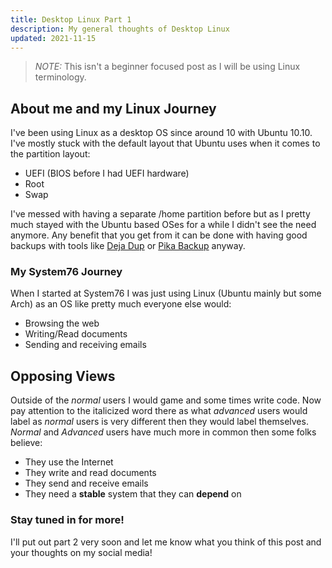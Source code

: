 ```yaml
---
title: Desktop Linux Part 1
description: My general thoughts of Desktop Linux 
updated: 2021-11-15
---
```


> *NOTE:* This isn't a beginner focused post as I will be using Linux terminology. 

## About me and my Linux Journey

I've been using Linux as a desktop OS since around 10 with Ubuntu 10.10. I've mostly stuck with the default layout that Ubuntu uses when it comes to the partition layout:

- UEFI (BIOS before I had UEFI hardware)
- Root
- Swap

I've messed with having a separate /home partition before but as I pretty much stayed with the Ubuntu based OSes for a while I didn't see the need anymore. Any benefit that you get from it can be done with having good backups with tools like [Deja Dup](https://flathub.org/apps/details/org.gnome.DejaDup) or [Pika Backup](https://flathub.org/apps/details/org.gnome.World.PikaBackup) anyway. 

### My System76 Journey

When I started at System76 I was just using Linux (Ubuntu mainly but some Arch) as an OS like pretty much everyone else would:

- Browsing the web
- Writing/Read documents 
- Sending and receiving emails

## Opposing Views

Outside of the *normal* users I would game and some times write code. Now pay attention to the italicized word there as what *advanced* users would label as *normal* users is very different then they would label themselves. *Normal* and *Advanced* users have much more in common then some folks believe:

- They use the Internet
- They write and read documents
- They send and receive emails
- They need a **stable** system that they can **depend** on

### Stay tuned in for more!

I'll put out part 2 very soon and let me know what you think of this post and your thoughts on my social media!
